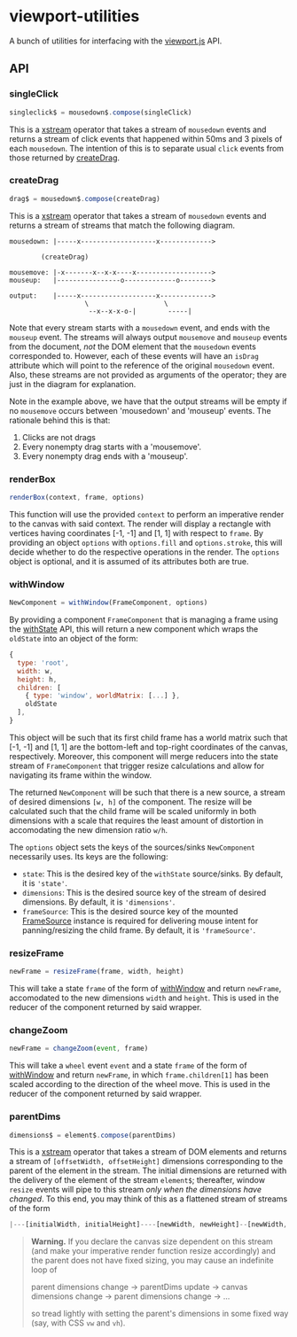 # viewport-utilities

A bunch of utilities for interfacing with the [viewport.js](https://github.com/mvarble/viewport.js) API. 

## API

### singleClick

```js
singleclick$ = mousedown$.compose(singleClick)
```

This is a [xstream](https://github.com/staltz/xstream) operator that takes a stream of `mousedown` events and returns a stream of click events that happened within 50ms and 3 pixels of each `mousedown`.
The intention of this is to separate usual `click` events from those returned by [createDrag](#createdrag).

### createDrag

```js
drag$ = mousedown$.compose(createDrag)
```

This is a [xstream](https://github.com/staltz/xstream) operator that takes a stream of `mousedown` events and returns a stream of streams that match the following diagram.

```
mousedown: |-----x-------------------x------------->

        (createDrag)

mousemove: |-x-------x--x-x----x------------------->
mouseup:   |----------------o-------------o-------->

output:    |-----x-------------------x------------->
                   \                   \
                    --x--x-x-o-|        -----|
```

Note that every stream starts with a `mousedown` event, and ends with the `mouseup` event.
The streams will always output `mousemove` and `mouseup` events from the document, _not_ the DOM element that the `mousedown` events corresponded to.
However, each of these events will have an `isDrag` attribute which will point to the reference of the original `mousedown` event.
Also, these streams are not provided as arguments of the operator; they are just in the diagram for explanation.

Note in the example above, we have that the output streams will be empty if no `mousemove` occurs between 'mousedown' and 'mouseup' events.
The rationale behind this is that:

1. Clicks are not drags
2. Every nonempty drag starts with a 'mousemove'.
3. Every nonempty drag ends with a 'mouseup'. 


### renderBox

```js
renderBox(context, frame, options)
```

This function will use the provided `context` to perform an imperative render to the canvas with said context.
The render will display a rectangle with vertices having coordinates [-1, -1] and [1, 1] with respect to `frame`.
By providing an object `options` with `options.fill` and `options.stroke`, this will decide whether to do the respective operations in the render.
The `options` object is optional, and it is assumed of its attributes both are true.

### withWindow

```js
NewComponent = withWindow(FrameComponent, options)
```

By providing a component `FrameComponent` that is managing a frame using the [withState](https://cycle.js.org/api/state.html#cycle-state-source) API, this will return a new component which wraps the `oldState` into an object of the form:

```js
{
  type: 'root',
  width: w,
  height: h,
  children: [
    { type: 'window', worldMatrix: [...] },
    oldState
  ],
}
```

This object will be such that its first child frame has a world matrix such that [-1, -1] and [1, 1] are the bottom-left and top-right coordinates of the canvas, respectively.
Moreover, this component will merge reducers into the state stream of `FrameComponent` that trigger resize calculations and allow for navigating its frame within the window.

The returned `NewComponent` will be such that there is a new source, a stream of desired dimensions `[w, h]` of the component.
The resize will be calculated such that the child frame will be scaled uniformly in both dimensions with a scale that requires the least amount of distortion in accomodating the new dimension ratio `w/h`.

The `options` object sets the keys of the sources/sinks `NewComponent` necessarily uses.
Its keys are the following:

  - `state`: This is the desired key of the `withState` source/sinks. By default, it is `'state'`.
  - `dimensions`: This is the desired source key of the stream of desired dimensions. By default, it is `'dimensions'`.
  - `frameSource`: This is the desired source key of the mounted [FrameSource](https://github.com/mvarble/viewport.js#framesource) instance is required for delivering mouse intent for panning/resizing the child frame. By default, it is `'frameSource'`.

### resizeFrame

```js
newFrame = resizeFrame(frame, width, height)
```

This will take a state `frame` of the form of [withWindow](#withwindow) and return `newFrame`, accomodated to the new dimensions `width` and `height`.
This is used in the reducer of the component returned by said wrapper.

### changeZoom

```js
newFrame = changeZoom(event, frame)
```

This will take a `wheel` event `event` and a state `frame` of the form of [withWindow](#withwindow) and return `newFrame`, in which `frame.children[1]` has been scaled according to the direction of the wheel move. 
This is used in the reducer of the component returned by said wrapper.

### parentDims

```js
dimensions$ = element$.compose(parentDims)
```

This is a [xstream](https://github.com/staltz/xstream) operator that takes a stream of DOM elements and returns a stream of `[offsetWidth, offsetHeight]` dimensions corresponding to the parent of the element in the stream.
The initial dimensions are returned with the delivery of the element of the stream `element$`; thereafter, window `resize` events will pipe to this stream *only when the dimensions have changed*.
To this end, you may think of this as a flattened stream of streams of the form

```js
|---[initialWidth, initialHeight]----[newWidth, newHeight]--[newWidth, newHeight]--->
```

> **Warning.** If you declare the canvas size dependent on this stream (and make your imperative render function resize accordingly) and the parent does not have fixed sizing, you may cause an indefinite loop of 
>
> parent dimensions change &rarr; parentDims update &rarr; canvas dimensions change &rarr; parent dimensions change &rarr; ...
>
> so tread lightly with setting the parent's dimensions in some fixed way (say, with CSS `vw` and `vh`).
